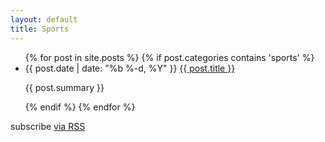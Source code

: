 ```yaml
---
layout: default
title: Sports
---
```


<div class="home">

  <ul class="posts">
    {% for post in site.posts %}
      {% if post.categories contains 'sports' %}
        <li>
          <span class="post-date">{{ post.date | date: "%b %-d, %Y" }}</span>
          <a class="post-link" href="{{ post.url }}">{{ post.title }}</a>
          <p>{{ post.summary }}</p>
        </li>
      {% endif %}
    {% endfor %}
  </ul>

  <p class="rss-subscribe">subscribe <a href="/feed.xml">via RSS</a></p>

</div>
